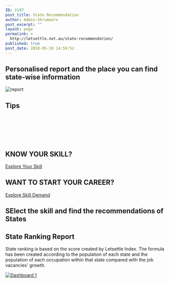 ```yaml
---
ID: 2197
post_title: State Recommendation
author: Admin-Skrumworx
post_excerpt: ""
layout: page
permalink: >
  http://letsettle.net.au/state-recommendation/
published: true
post_date: 2018-05-10 14:59:52
---
```

<h2>Personalised report and the place you can find state-wise information</h2>		
										<img src="http://35.184.23.199/wp-content/uploads/elementor/thumbs/report-npz2ptn80yp5c0in6avips3lmqkmwn0gkdqh0q8jr4.png" title="report" alt="report" />											
			<h2>Tips</h2>		
		<ol><li style="color: #ffffff;"><p>Select any category you are interested in. </p></li><li style="color: #ffffff;"><p>Select any occupation within that category.</p></li><li style="color: #ffffff;"><p>Ranking will be provided, click on any state to explore more. </p></li></ol>		
			<h2>KNOW YOUR SKILL? </h2>		
			<a href="http://www.letsettle.net.au/occupations/" role="button">
						Explore Your Skill
					</a>
			<h2>WANT TO START YOUR CAREER?</h2>		
			<a href="http://www.letsettle.net.au/states/" role="button">
						Explore Skill Demand
					</a>
			<h2>SElect the skill and find the recommendations of States</h2>		
			<h2>State Ranking Report</h2>		
		<p>State ranking is based on the score created by Letsettle Index. The formula has been created according to the population of each state and the population of each occupation within that state compared with the job vacancies' growth. </p>		
			<noscript><a href='#'><img alt='Dashboard 1 ' src='https:&#47;&#47;public.tableau.com&#47;static&#47;images&#47;Pe&#47;PersonlizedReport&#47;Dashboard1&#47;1_rss.png' style='border: none' /></a></noscript><object class='tableauViz'  style='display:none;'><param name='host_url' value='https%3A%2F%2Fpublic.tableau.com%2F' /> <param name='embed_code_version' value='3' /> <param name='site_root' value='' /><param name='name' value='PersonlizedReport&#47;Dashboard1' /><param name='tabs' value='no' /><param name='toolbar' value='yes' /><param name='static_image' value='https:&#47;&#47;public.tableau.com&#47;static&#47;images&#47;Pe&#47;PersonlizedReport&#47;Dashboard1&#47;1.png' /> <param name='animate_transition' value='yes' /><param name='display_static_image' value='yes' /><param name='display_spinner' value='yes' /><param name='display_overlay' value='yes' /><param name='display_count' value='yes' /></object>